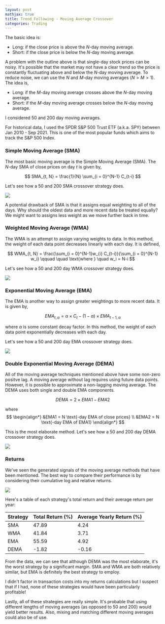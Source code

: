 ```yaml
---
layout: post
mathjax: true
title: Trend Following - Moving Average Crossover
categories: Trading
---
```


The basic idea is: 

* Long: if the close price is above the $N$-day moving average.
* Short: if the close price is below the $N$-day moving average.

A problem with the outline above is that single-day stock prices can be noisy. It's possible that the market may not have a clear trend so the price is constantly fluctuating above and below the $N$-day moving average. To reduce noise, we can use the $N$ and $M$-day moving averages ($N > M > 1$). The idea is, 

* Long: if the $M$-day moving average crosses above the $N$-day moving average.
* Short: if the $M$-day moving average crosses below the $N$-day moving average.

I considered 50 and 200 day moving averages. 

For historical data, I used the SPDR S&P 500 Trust ETF (a.k.a. SPY) between Jan 2010 - Sep 2021. This is one of the most popular funds which aims to track the S&P 500 Index.


### Simple Moving Average (SMA)

The most basic moving average is the Simple Moving Average (SMA). The $N$-day SMA of close prices on day $t$ is given by,

$$
SMA_{t, N} = \frac{1}{N} \sum_{i = 0}^{N-1} C_{t-i} 
$$

Let's see how a 50 and 200 SMA crossover strategy does. 

![](/Images/MovingAverages/SMA.png?raw=true)

A potential drawback of SMA is that it assigns equal weighting to all of the days. Why should the oldest data and more recent data be treated equally? We might want to assigns less weight as we move further back in time. 

### Weighted Moving Average (WMA)

The WMA is an attempt to assign varying weights to data. In this method, the weight of each data point decreases linearly with each day. It is defined, 

$$
WMA_{t, N} = \frac{\sum_{i = 0}^{N-1}w_{i} C_{t-i}}{\sum_{i = 0}^{N-1} w_i}
\qquad \quad
\text{where }
\quad
w_i = N-i
$$

Let's see how a 50 and 200 day WMA crossover strategy does. 

![](/Images/MovingAverages/WMA.png)

### Exponential Moving Average (EMA)
The EMA is another way to assign greater weightings to more recent data. It is given by, 

$$
EMA_{t, \alpha} = \alpha \times C_{t} - (1 - \alpha) \times EMA_{t-1, \alpha}
$$

where $\alpha$ is some constant decay factor. In this method, the weight of each data point exponentially decreases with each day. 

Let's see how a 50 and 200 day EMA crossover strategy does. 

![](/Images/MovingAverages/EMA.png)

### Double Exponential Moving Average (DEMA) 

All of the moving average techniques mentioned above have some non-zero positve lag. A moving average without lag requires using future data points. However, it is possible to approximate a non-lagging moving average. The DEMA uses both single and double EMA components. 

$$
DEMA = 2 \times EMA1 - EMA2
$$

where 
$$ 
\begin{align*}
  &EMA1 = N \text{-day EMA of close prices} \\
  &EMA2 = N \text{-day EMA of EMA1}
\end{align*}
$$

This is the most elaborate method. Let's see how a 50 and 200 day DEMA crossover strategy does. 

![](/Images/MovingAverages/DEMA.png)


### Returns 

We've seen the generated signals of the moving average methods that have been mentioned. The best way to compare their performance is by considering their cumulative log and relative returns.

![](/Images/MovingAverages/Returns.png)

Here's a table of each strategy's total return and their average return per year: 

| Strategy       | Total Return (%)    |  Average Yearly Return (%)  |
| -------------- | ------------------- | --------------------------- |
| SMA            | 47.89               |  4.24                       |
| WMA            | 41.84               |  3.71                       |
| EMA            | 55.59               |  4.92                       |
| DEMA           | -1.82               |  -0.16                      |



From the data, we can see that although DEMA was the most elaborate, it's the worst strategy by a significant margin. SMA and WMA are both relatively similar, but EMA is definitely the best strategy to employ. 

I didn't factor in transaction costs into my returns calculations but I suspect that if I had, none of these strategies would have been particularly profitable!

Lastly, all of these strategies are really simple. It's probable that using different lengths of moving averages (as opposed to 50 and 200) would yield better results. Also, mixing and matching different moving averages could also be of use. 